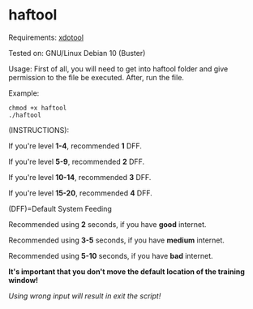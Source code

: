 # haftool
Requirements: [xdotool](https://github.com/jordansissel/xdotool)

Tested on: GNU/Linux Debian 10 (Buster)

Usage:
First of all, you will need to get into haftool folder and give permission to the file be executed. After, run the file.

Example:
```shell
chmod +x haftool
./haftool
```

(INSTRUCTIONS):

If you're level **1-4**, recommended **1** DFF.

If you're level **5-9**, recommended **2** DFF.

If you're level **10-14**, recommended **3** DFF.

If you're level **15-20**, recommended **4** DFF.

(DFF)=Default System Feeding

Recommended using **2** seconds, if you have **good** internet.

Recommended using **3-5** seconds, if you have **medium** internet.

Recommended using **5-10** seconds, if you have **bad** internet.

**It's important that you don't move the default location of the training window!**

_Using wrong input will result in exit the script!_
